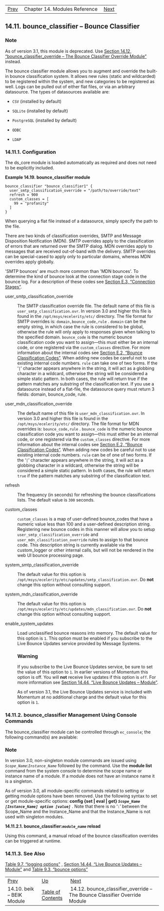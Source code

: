 |     |     |     |
| --- | --- | --- |
| [Prev](modules.beik)  | Chapter 14. Modules Reference |  [Next](modules.bounce_classifier_override.php) |

## 14.11. bounce_classifier – Bounce Classifier

<a class="indexterm" name="idp18071504"></a>
### Note

As of version 3.1, this module is deprecated. Use [Section 14.12, “bounce_classifier_override – The Bounce Classifier Override Module”](modules.bounce_classifier_override "14.12. bounce_classifier_override – The Bounce Classifier Override Module") instead.

The bounce classifier module allows you to augment and override the built-in bounce classification system. It allows new rules (static and wildcarded) to be registered within the system, and new categories to be registered as well. Logs can be pulled out of either flat files, or via an arbitrary datasource. The types of datasources available are:

*   `CSV` (installed by default)

*   `SQLite` (installed by default)

*   `PostgreSQL` (installed by default)

*   `ODBC`

*   `LDAP`

### 14.11.1. Configuration

The ds_core module is loaded automatically as required and does not need to be explicitly included.

<a name="example.bounce_classifier.3"></a>

**Example 14.19. bounce_classifier module**

```
bounce_classifier "bounce_classifier1" {
  user_smtp_classification_override = "/path/to/override/text"
  refresh = 900
  custom_classes = [
    99 = "profanity"
  ]
}
```

When querying a flat file instead of a datasource, simply specify the path to the file.

There are two kinds of classification overrides, SMTP and Message Disposition Notification (MDN). SMTP overrides apply to the classification of errors that are returned over the SMTP dialog. MDN overrides apply to messages that are received out-of-band with the delivery. SMTP overrides can be special-cased to apply only to particular domains, whereas MDN overrides apply globally.

'SMTP bounces' are much more common than 'MDN bounces'. To determine the kind of bounce look at the connection stage code in the bounce log. For a description of these codes see [Section E.3, “Connection Stages”](log_formats.connection.stages "E.3. Connection Stages").

<dl className="variablelist">

<dt>user_smtp_classification_override</dt>

<dd>

The SMTP classification override file. The default name of this file is `user_smtp_classification.ovr`. In version 3.0 and higher this file is found in the `/opt/msys/ecelerity/etc/` directory. The file format for SMTP overrides is: `domain,bounce_code,rule` . `domain` can be the empty string, in which case the rule is considered to be global, otherwise the rule will only apply to responses given when talking to the specified domain. `bounce_code` is the numeric bounce classification code you want to assign—this must either be an internal code, or one registered via the `custom_classes` directive. For more information about the internal codes see [Section E.2, “Bounce Classification Codes”](bounce_logger.classification.codes "E.2. Bounce Classification Codes"). When adding new codes be careful not to use existing internal code numbers. `rule` can take one of two forms. If the ‘`|`’ character appears anywhere in the string, it will act as a globbing character in a wildcard, otherwise the string will be considered a simple static pattern. In both cases, the rule will return true if the pattern matches any substring of the classification text. If you use a datasource instead of a flat-file, the datasource query must return 3 fields: domain, bounce_code, rule.

</dd>

<dt>user_mdn_classification_override</dt>

<dd>

The default name of this file is `user_mdn_classification.ovr`. In version 3.0 and higher this file is found in the `/opt/msys/ecelerity/etc/` directory. The file format for MDN overrides is: `bounce_code,rule` . `bounce_code` is the numeric bounce classification code you want to assign—this must either be an internal code, or one registered via the `custom_classes` directive. For more information about the internal codes see [Section E.2, “Bounce Classification Codes”](bounce_logger.classification.codes "E.2. Bounce Classification Codes"). When adding new codes be careful not to use existing internal code numbers. `rule` can be of one of two forms. If the ‘`|`’ character appears anywhere in the string, it will act as a globbing character in a wildcard, otherwise the string will be considered a simple static pattern. In both cases, the rule will return `true` if the pattern matches any substring of the classification text.

</dd>

<dt>refresh</dt>

<dd>

The frequency (in seconds) for refreshing the bounce classifications lists. The default value is `300` seconds.

</dd>

<dt>custom_classes</dt>

<dd>

`custom_classes` is a map of user-defined bounce_codes that have a numeric value less than 100 and a user-defined description string. Registering new bounce codes in this manner will allow you to setup `user_smtp_classification_override` and `user_mdn_classification_override` rules to assign to that bounce code. This description string is currently available via the custom_logger or other internal calls, but will not be rendered in the web UI bounce processing page.

</dd>

<dt>system_smtp_classification_override</dt>

<dd>

The default value for this option is `/opt/msys/ecelerity/etc/updates/smtp_classification.ovr`. Do **not** change this option without consulting support.

</dd>

<dt>system_mdn_classification_override</dt>

<dd>

The default value for this option is `/opt/msys/ecelerity/etc/updates/mdn_classification.ovr`. Do **not** change this option without consulting support.

</dd>

<dt>enable_system_updates</dt>

<dd>

Load unclassified bounce reasons into memory. The default value for this option is `1`. This option must be enabled if you subscribe to the Live Bounce Updates service provided by Message Systems.

### Warning

If you subscribe to the Live Bounce Updates service, be sure to set the value of this option to `1`. In earlier versions of Momentum this option is off. You will **not** receive live updates if this option is `off`. For more information see [Section 14.44, “Live Bounce Updates – Module”](modules.live.bounce.updates "14.44. Live Bounce Updates – Module").

As of version 3.1, the Live Bounce Updates service is included with Momentum at no additional charge and the default value for this option is `1`.

</dd>

</dl>

### 14.11.2. bounce_classifier Management Using Console Commands

The bounce_classifier module can be controlled through `ec_console`; the following command(s) are available:

### Note

In version 3.0, non-singleton module commands are issued using *`Scope_Name`*:*`Instance_Name`* followed by the command. Use the **module list**      command from the system console to determine the scope name or instance name of a module. If a module does not have an instance name it is a singleton.

As of version 3.0, all module-specific commands related to setting or getting module options have been removed. Use the following syntax to set or get module-specific options: **config {set | eval | get} *`Scope_Name [Instance_Name] option [value]`*** . Note that there is no ‘`:`’ between the Scope_Name and the Instance_Name and that the Instance_Name is not used with singleton modules.

**14.11.2.1. bounce_classifier:*`module_name`* reload**

Using this command, a manual reload of the bounce classification overrides can be triggered at runtime.

### 14.11.3. See Also

[Table 9.7, “logging options”](options-summary#logging-options-table "Table 9.7. logging options") , [Section 14.44, “Live Bounce Updates – Module”](modules.live.bounce.updates.php "14.44. Live Bounce Updates – Module") and [Table 9.3, “bounce options”](options-summary.php#bounce-options-table "Table 9.3. bounce options")

|     |     |     |
| --- | --- | --- |
| [Prev](modules.beik)  | [Up](modules.php) |  [Next](modules.bounce_classifier_override.php) |
| 14.10. beik – BEIK Module  | [Table of Contents](index) |  14.12. bounce_classifier_override – The Bounce Classifier Override Module |
